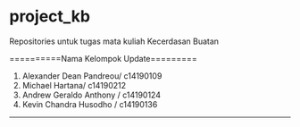 # project_kb
Repositories untuk tugas mata kuliah Kecerdasan Buatan

==========Nama Kelompok Update=========
1) Alexander Dean Pandreou/ c14190109
2) Michael Hartana/ c14190212
3) Andrew Geraldo Anthony / c14190124
4) Kevin Chandra Husodho / c14190136
--------------------------------------------------
